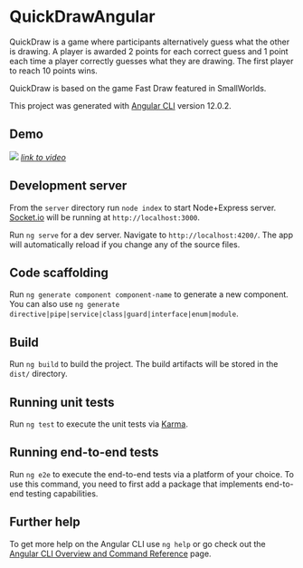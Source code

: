 # QuickDrawAngular

QuickDraw is a game where participants alternatively guess what the other is drawing. A player is awarded 2 points for each correct guess and 1 point each time a player correctly guesses what they are drawing. The first player to reach 10 points wins.

QuickDraw is based on the game Fast Draw featured in SmallWorlds.

This project was generated with [Angular CLI](https://github.com/angular/angular-cli) version 12.0.2.
## Demo

![](documents/screen-capture.gif)
[_link to video_](documents/screen-capture.webm)

## Development server

From the `server` directory run `node index` to start Node+Express server. [Socket.io](https://github.com/socketio/socket.io) will be running at `http://localhost:3000`.

Run `ng serve` for a dev server. Navigate to `http://localhost:4200/`. The app will automatically reload if you change any of the source files.

## Code scaffolding

Run `ng generate component component-name` to generate a new component. You can also use `ng generate directive|pipe|service|class|guard|interface|enum|module`.

## Build

Run `ng build` to build the project. The build artifacts will be stored in the `dist/` directory.

## Running unit tests

Run `ng test` to execute the unit tests via [Karma](https://karma-runner.github.io).

## Running end-to-end tests

Run `ng e2e` to execute the end-to-end tests via a platform of your choice. To use this command, you need to first add a package that implements end-to-end testing capabilities.

## Further help

To get more help on the Angular CLI use `ng help` or go check out the [Angular CLI Overview and Command Reference](https://angular.io/cli) page.
